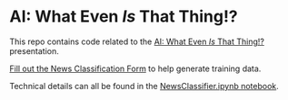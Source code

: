 # AI: What Even _Is_ That Thing!?

This repo contains code related to the [AI: What Even _Is_ That Thing!?](https://docs.google.com/presentation/d/1bejmou_qyuVOtVRio4fi4lgdzkPPqxBQXJvX8cPlLVU/edit?usp=sharing) presentation.

[Fill out the News Classification Form](https://goo.gl/forms/nLcf2ol0o5dAJxGw1)
to help generate training data. 

Technical details can all be found in the [NewsClassifier.ipynb
notebook](./NewsClassifier.ipynb).
